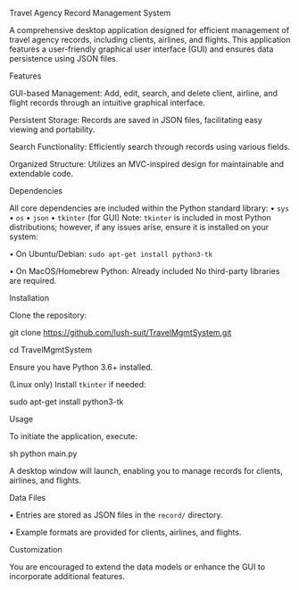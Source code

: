 Travel Agency Record Management System

A comprehensive desktop application designed for efficient management of travel agency records, including clients, airlines, and flights. This application features a user-friendly graphical user interface (GUI) and ensures data persistence using JSON files.

Features

GUI-based Management: Add, edit, search, and delete client, airline, and flight records through an intuitive graphical interface.

Persistent Storage: Records are saved in JSON files, facilitating easy viewing and portability.

Search Functionality: Efficiently search through records using various fields.

Organized Structure: Utilizes an MVC-inspired design for maintainable and extendable code.

Dependencies

All core dependencies are included within the Python standard library:
•	`sys`
•	`os`
•	`json`
•	`tkinter` (for GUI)
Note: `tkinter` is included in most Python distributions; however, if any issues arise, ensure it is installed on your system:

•	On Ubuntu/Debian: `sudo apt-get install python3-tk`

•	On MacOS/Homebrew Python: Already included
No third-party libraries are required.

Installation

Clone the repository:

git clone https://github.com/lush-suit/TravelMgmtSystem.git

cd TravelMgmtSystem

Ensure you have Python 3.6+ installed.

(Linux only) Install `tkinter` if needed:

sudo apt-get install python3-tk

Usage

To initiate the application, execute:

sh python main.py

A desktop window will launch, enabling you to manage records for clients, airlines, and flights.

Data Files

•	Entries are stored as JSON files in the `record/` directory.

•	Example formats are provided for clients, airlines, and flights.

Customization

You are encouraged to extend the data models or enhance the GUI to incorporate additional features.
